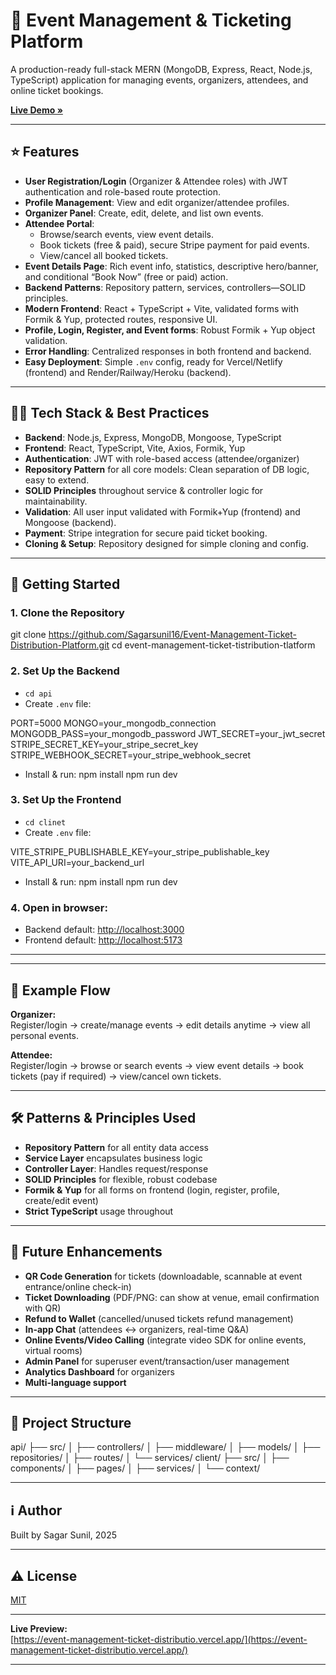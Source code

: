 # 🎫 Event Management & Ticketing Platform

A production-ready full-stack MERN (MongoDB, Express, React, Node.js, TypeScript) application for managing events, organizers, attendees, and online ticket bookings.

**[Live Demo »](https://event-management-ticket-distributio.vercel.app/)**

---

## ⭐ Features

- **User Registration/Login** (Organizer & Attendee roles) with JWT authentication and role-based route protection.
- **Profile Management**: View and edit organizer/attendee profiles.
- **Organizer Panel**: Create, edit, delete, and list own events.
- **Attendee Portal**:
  - Browse/search events, view event details.
  - Book tickets (free & paid), secure Stripe payment for paid events.
  - View/cancel all booked tickets.
- **Event Details Page**: Rich event info, statistics, descriptive hero/banner, and conditional “Book Now” (free or paid) action.
- **Backend Patterns**: Repository pattern, services, controllers—SOLID principles.
- **Modern Frontend**: React + TypeScript + Vite, validated forms with Formik & Yup, protected routes, responsive UI.
- **Profile, Login, Register, and Event forms**: Robust Formik + Yup object validation.
- **Error Handling**: Centralized responses in both frontend and backend.
- **Easy Deployment**: Simple `.env` config, ready for Vercel/Netlify (frontend) and Render/Railway/Heroku (backend).

---

## 🧑‍💻 Tech Stack & Best Practices

- **Backend**: Node.js, Express, MongoDB, Mongoose, TypeScript
- **Frontend**: React, TypeScript, Vite, Axios, Formik, Yup
- **Authentication**: JWT with role-based access (attendee/organizer)
- **Repository Pattern** for all core models: Clean separation of DB logic, easy to extend.
- **SOLID Principles** throughout service & controller logic for maintainability.
- **Validation**: All user input validated with Formik+Yup (frontend) and Mongoose (backend).
- **Payment**: Stripe integration for secure paid ticket booking.
- **Cloning & Setup**: Repository designed for simple cloning and config.

---

## 🚀 Getting Started

### 1. Clone the Repository

git clone https://github.com/Sagarsunil16/Event-Management-Ticket-Distribution-Platform.git
cd event-management-ticket-tistribution-tlatform



### 2. Set Up the Backend

- `cd api`
- Create `.env` file:

PORT=5000
MONGO=your_mongodb_connection
MONGODB_PASS=your_mongodb_password
JWT_SECRET=your_jwt_secret
STRIPE_SECRET_KEY=your_stripe_secret_key
STRIPE_WEBHOOK_SECRET=your_stripe_webhook_secret



- Install & run:
npm install
npm run dev



### 3. Set Up the Frontend

- `cd clinet`
- Create `.env` file:

VITE_STRIPE_PUBLISHABLE_KEY=your_stripe_publishable_key
VITE_API_URI=your_backend_url


- Install & run:
npm install
npm run dev




### 4. Open in browser:

- Backend default: [http://localhost:3000](http://localhost:3000)
- Frontend default: [http://localhost:5173](http://localhost:5173)

---


---

## 📲 Example Flow

**Organizer:**  
Register/login → create/manage events → edit details anytime → view all personal events.

**Attendee:**  
Register/login → browse or search events → view event details → book tickets (pay if required) → view/cancel own tickets.

---

## 🛠️ Patterns & Principles Used

- **Repository Pattern** for all entity data access
- **Service Layer** encapsulates business logic
- **Controller Layer**: Handles request/response
- **SOLID Principles** for flexible, robust codebase
- **Formik & Yup** for all forms on frontend (login, register, profile, create/edit event)
- **Strict TypeScript** usage throughout

---

## 🌱 Future Enhancements

- **QR Code Generation** for tickets (downloadable, scannable at event entrance/online check-in)
- **Ticket Downloading** (PDF/PNG: can show at venue, email confirmation with QR)
- **Refund to Wallet** (cancelled/unused tickets refund management)
- **In-app Chat** (attendees ↔️ organizers, real-time Q&A)
- **Online Events/Video Calling** (integrate video SDK for online events, virtual rooms)
- **Admin Panel** for superuser event/transaction/user management
- **Analytics Dashboard** for organizers
- **Multi-language support**

---

## 📁 Project Structure

api/
├── src/
│ ├── controllers/
│ ├── middleware/
│ ├── models/
│ ├── repositories/
│ ├── routes/
│ └── services/
client/
├── src/
│ ├── components/
│ ├── pages/
│ ├── services/
│ └── context/



---


## ℹ️ Author

Built by Sagar Sunil, 2025

---

## ⚠️ License

[MIT](LICENSE)

---

**Live Preview:**  
[https://event-management-ticket-distributio.vercel.app/](https://event-management-ticket-distributio.vercel.app/)

---
